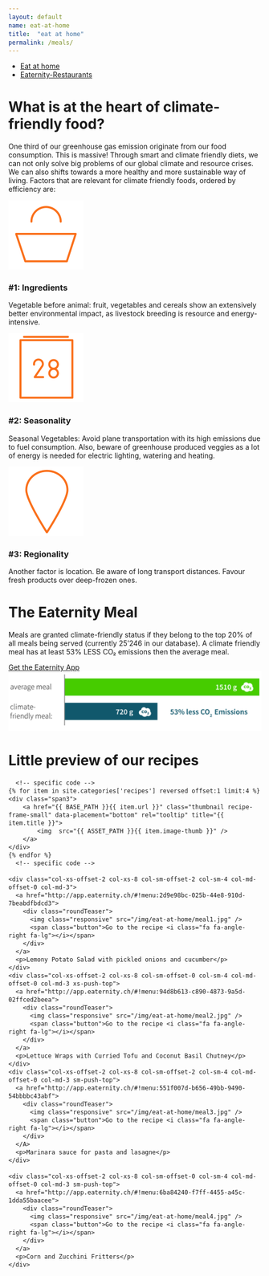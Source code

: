```yaml
---
layout: default
name: eat-at-home
title:  "eat at home"
permalink: /meals/
---
```


<div class="container hidden-xs">
	<div class="row">
		<div class="col-xs-12 text-center">
			<ul class="subNavigation">
				<a href="/meals"><li class="current">Eat at home</li></a>
				<a href="/meals/restaurants"><li>Eaternity-Restaurants</li></a>
			</ul>
		</div>
	</div>
</div>

<div class="container">
  <div class="row push-top small-push-bottom">
    <div class="col-xs-12 text-center">
      <h1>What is at the heart of climate-friendly food?</h1>
    </div>
  </div>
  <div class="row push-bottom">
    <div class="col-xs-12 col-sm-offset-1 col-sm-10 col-md-offset-2 col-md-8 text-center">
      <p>One third of our greenhouse gas emission originate from our food consumption. This is massive! Through smart and climate friendly diets, we can not only solve big problems of our global climate and resource crises. We can also shifts towards a more healthy and more sustainable way of living. Factors that are relevant for climate friendly foods, ordered by efficiency are:</p>
    </div>
  </div>
  <div class="row big-push-bottom">
    <div class="col-xs-12 col-sm-4 text-center">
      <img src="/img/eat-at-home/ingredients.svg" />
      <h3>#1: Ingredients</h3>
      <p>Vegetable before animal: fruit, vegetables and cereals show an extensively better environmental impact, as livestock breeding is resource and energy-intensive.</p>
    </div>
    <div class="col-xs-12 col-sm-4 text-center xs-push-top">
      <img src="/img/eat-at-home/seasonality.svg" />
      <h3>#2: Seasonality</h3>
      <p>Seasonal Vegetables: Avoid plane transportation with its high emissions due to fuel consumption. Also, beware of greenhouse produced veggies as a lot of energy is needed for electric lighting, watering and heating.</p>
    </div>
    <div class="col-xs-12 col-sm-4 text-center xs-push-top">
      <img src="/img/eat-at-home/regionality.svg" />
      <h3>#3: Regionality</h3>
      <p>Another factor is location. Be aware of long transport distances. Favour fresh products over deep-frozen ones.</p>
    </div>
  </div>
</div>

<div class="window" style="background-image: url('/img/eat-at-home/eatathome-parallax.jpg')"></div>

<div id="award" class="container">
  <div class="row big-push-top big-push-bottom verticalAlign">
    <div class="col-xs-12 col-sm-5">
      <div>
        <h1>The Eaternity Meal</h1>
        <p>Meals are granted climate-friendly status if they belong to the top 20% of all meals being served (currently 25’246 in our database). A climate friendly meal has at least <span class="semiBold">53% LESS CO₂</span> emissions then the average meal.</p>
        <a class="button" href="/app/get-the-app">Get the Eaternity App <i class="fa fa-angle-right fa-lg"></i></a>
      </div>
    </div>
    <div class="col-xs-12 col-sm-7 xs-push-top">
      <img class="responsive" src="/img/eat-at-home/illustration-eaternity-meal.svg">
    </div>
  </div>

  <div class="row small-push-bottom">
    <div class="col-xs-12 text-center">
      <h1>Little preview of our recipes</h1>
    </div>
  </div>
  <div class="row push-bottom text-center">

	  <!-- specific code -->
	{% for item in site.categories['recipes'] reversed offset:1 limit:4 %}
	<div class="span3">
		<a href="{{ BASE_PATH }}{{ item.url }}" class="thumbnail recipe-frame-small" data-placement="bottom" rel="tooltip" title="{{ item.title }}">
			<img  src="{{ ASSET_PATH }}{{ item.image-thumb }}" />
		</a>
	</div>
	{% endfor %}
	  <!-- specific code -->

    <div class="col-xs-offset-2 col-xs-8 col-sm-offset-2 col-sm-4 col-md-offset-0 col-md-3">
      <a href="http://app.eaternity.ch/#!menu:2d9e98bc-025b-44e8-910d-7beabdfbdcd3">
        <div class="roundTeaser">
          <img class="responsive" src="/img/eat-at-home/meal1.jpg" />
          <span class="button">Go to the recipe <i class="fa fa-angle-right fa-lg"></i></span>
        </div>
      </a>
      <p>Lemony Potato Salad with pickled onions and cucumber</p>
    </div>
    <div class="col-xs-offset-2 col-xs-8 col-sm-offset-0 col-sm-4 col-md-offset-0 col-md-3 xs-push-top">
      <a href="http://app.eaternity.ch/#!menu:94d8b613-c890-4873-9a5d-02ffced2beea">
        <div class="roundTeaser">
          <img class="responsive" src="/img/eat-at-home/meal2.jpg" />
          <span class="button">Go to the recipe <i class="fa fa-angle-right fa-lg"></i></span>
        </div>
      </a>
      <p>Lettuce Wraps with Curried Tofu and Coconut Basil Chutney</p>
    </div>
    <div class="col-xs-offset-2 col-xs-8 col-sm-offset-2 col-sm-4 col-md-offset-0 col-md-3 sm-push-top">
      <a href="http://app.eaternity.ch/#!menu:551f007d-b656-49bb-9490-54bbbbc43abf">
        <div class="roundTeaser">
          <img class="responsive" src="/img/eat-at-home/meal3.jpg" />
          <span class="button">Go to the recipe <i class="fa fa-angle-right fa-lg"></i></span>
        </div>
      </A>
      <p>Marinara sauce for pasta and lasagne</p>
    </div>

    <div class="col-xs-offset-2 col-xs-8 col-sm-offset-0 col-sm-4 col-md-offset-0 col-md-3 sm-push-top">
      <a href="http://app.eaternity.ch/#!menu:6ba84240-f7ff-4455-a45c-1dda55baacee">
        <div class="roundTeaser">
          <img class="responsive" src="/img/eat-at-home/meal4.jpg" />
          <span class="button">Go to the recipe <i class="fa fa-angle-right fa-lg"></i></span>
        </div>
      </a>
      <p>Corn and Zucchini Fritters</p>
    </div>
  </div>
</div>


<script src="https://ajax.googleapis.com/ajax/libs/jquery/1.11.3/jquery.min.js"></script>
<script src="/js/jquery.magnific-popup.min.js"></script>
<script src="/js/bootstrap.min.js"></script>
<script src="/js/icheck.min.js"></script>
